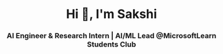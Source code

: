 <h1 align="center">Hi 👋, I'm Sakshi</h1>
<h3 align="center">AI Engineer & Research Intern | AI/ML Lead @MicrosoftLearn Students Club </h3>

